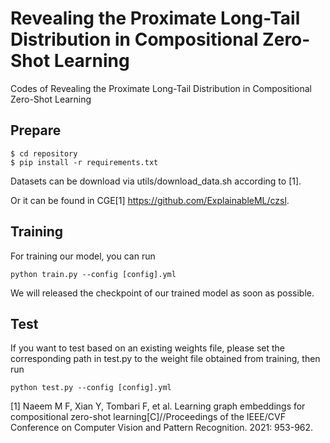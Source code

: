 # Revealing the Proximate Long-Tail Distribution in Compositional Zero-Shot Learning

Codes of Revealing the Proximate Long-Tail Distribution in Compositional Zero-Shot Learning

## Prepare
```shell
$ cd repository
$ pip install -r requirements.txt
```
Datasets can be download via utils/download_data.sh according to [1].

Or it can be found in CGE[1] https://github.com/ExplainableML/czsl.

## Training
For training our model, you can run
```shell
python train.py --config [config].yml
```

We will released the checkpoint of our trained model as soon as possible.
## Test
If you want to test based on an existing weights file, please set the corresponding path in test.py to the weight file obtained from training, then run
```shell
python test.py --config [config].yml
```



[1] Naeem M F, Xian Y, Tombari F, et al. Learning graph embeddings for compositional zero-shot learning[C]//Proceedings of the IEEE/CVF Conference on Computer Vision and Pattern Recognition. 2021: 953-962.